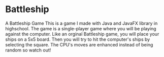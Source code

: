 # Battleship
A Battleship Game 
This is a game I made with Java and JavaFX library in highschool.
The game is a single-player game where you will be playing against the computer.
Like an orginal Battleship game, you will place your ships on a 5x5 board. Then you will try to hit the computer's ships by selecting the square. The CPU's moves are enhanced instead of being random so watch out!
